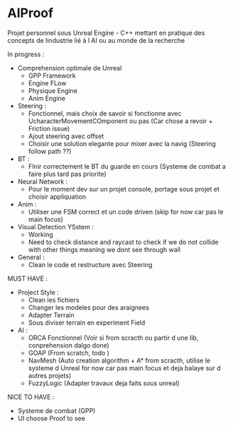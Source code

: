 # AIProof
Projet personnel sous Unreal Engine - C++ mettant en pratique des concepts de lindustrie lié à l AI ou au monde de la recherche

In progress : 
- Comprehension optimale de Unreal
  - GPP Framework
  - Engine FLow
  - Physique Engine
  - Anim Engine
- Steering : 
  - Fonctionnel, mais choix de savoir si fonctionne avec UcharacterMovementCOmponent ou pas (Car chose a revoir + Friction issue)
  - Ajout steering avec offset
  - Choisir une solution elegante pour mixer avec la navig (Steering follow path  ??)
- BT : 
  - FInir correctement le BT du guarde en cours (Systeme de combat a faire plus tard pas priorite)
- Neural Network : 
  - Pour le moment dev sur un projet console, portage sous projet et choisir appliquation
- Anim : 
  - Utiliser une FSM correct et un code driven (skip for now car pas le main focus)
- Visual Detection YSstem : 
  - Working
  - Need to check distance and raycast to check if we do not collide with other things meaning we dont see through wall
- General : 
  - Clean le code et restructure avec Steering
  
  
 MUST HAVE : 
- Project Style :
   - Clean les fichiers
   - Changer les modeles pour des araignees
   - Adapter Terrain
   - Sous diviser terrain en experiment Field
 - AI : 
   - ORCA Fonctionnel (Voir si from scracth ou partir d une lib, conprehension dalgo done)
   - GOAP (From scratch, todo )
   - NavMesh (Auto creation algorithm + A* from scracth, utilise le systeme d Unreal for now car pas main focus et deja balaye
    sur d autres projets)
   - FuzzyLogic (Adapter travaux deja faits sous unreal)
    
    
  NICE TO HAVE : 
 - Systeme de combat (GPP)
 - UI choose Proof to see
